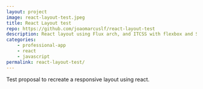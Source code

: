 ```yaml
---
layout: project
image: react-layout-test.jpeg
title: React Layout test
repo: https://github.com/joaomarcuslf/react-layout-test
description: React layout using Flux arch, and ITCSS with flexbox and SCSS for responsive layout
categories:
    - professional-app
    - react
    - javascript
permalink: react-layout-test/
---
```


Test proposal to recreate a responsive layout using react.
